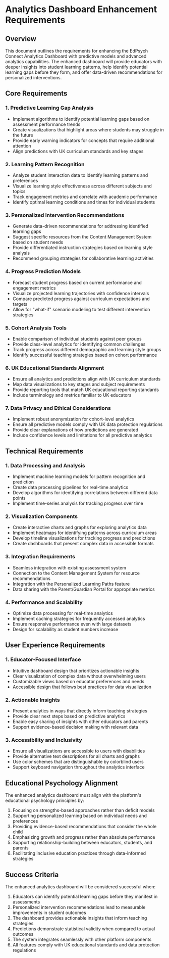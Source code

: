 # Analytics Dashboard Enhancement Requirements

## Overview
This document outlines the requirements for enhancing the EdPsych Connect Analytics Dashboard with predictive models and advanced analytics capabilities. The enhanced dashboard will provide educators with deeper insights into student learning patterns, help identify potential learning gaps before they form, and offer data-driven recommendations for personalized interventions.

## Core Requirements

### 1. Predictive Learning Gap Analysis
- Implement algorithms to identify potential learning gaps based on assessment performance trends
- Create visualizations that highlight areas where students may struggle in the future
- Provide early warning indicators for concepts that require additional attention
- Align predictions with UK curriculum standards and key stages

### 2. Learning Pattern Recognition
- Analyze student interaction data to identify learning patterns and preferences
- Visualize learning style effectiveness across different subjects and topics
- Track engagement metrics and correlate with academic performance
- Identify optimal learning conditions and times for individual students

### 3. Personalized Intervention Recommendations
- Generate data-driven recommendations for addressing identified learning gaps
- Suggest specific resources from the Content Management System based on student needs
- Provide differentiated instruction strategies based on learning style analysis
- Recommend grouping strategies for collaborative learning activities

### 4. Progress Prediction Models
- Forecast student progress based on current performance and engagement metrics
- Visualize projected learning trajectories with confidence intervals
- Compare predicted progress against curriculum expectations and targets
- Allow for "what-if" scenario modeling to test different intervention strategies

### 5. Cohort Analysis Tools
- Enable comparison of individual students against peer groups
- Provide class-level analytics for identifying common challenges
- Track progress across different demographic and learning style groups
- Identify successful teaching strategies based on cohort performance

### 6. UK Educational Standards Alignment
- Ensure all analytics and predictions align with UK curriculum standards
- Map data visualizations to key stages and subject requirements
- Provide reporting tools that match UK educational reporting standards
- Include terminology and metrics familiar to UK educators

### 7. Data Privacy and Ethical Considerations
- Implement robust anonymization for cohort-level analytics
- Ensure all predictive models comply with UK data protection regulations
- Provide clear explanations of how predictions are generated
- Include confidence levels and limitations for all predictive analytics

## Technical Requirements

### 1. Data Processing and Analysis
- Implement machine learning models for pattern recognition and prediction
- Create data processing pipelines for real-time analytics
- Develop algorithms for identifying correlations between different data points
- Implement time-series analysis for tracking progress over time

### 2. Visualization Components
- Create interactive charts and graphs for exploring analytics data
- Implement heatmaps for identifying patterns across curriculum areas
- Develop timeline visualizations for tracking progress and predictions
- Create dashboards that present complex data in accessible formats

### 3. Integration Requirements
- Seamless integration with existing assessment system
- Connection to the Content Management System for resource recommendations
- Integration with the Personalized Learning Paths feature
- Data sharing with the Parent/Guardian Portal for appropriate metrics

### 4. Performance and Scalability
- Optimize data processing for real-time analytics
- Implement caching strategies for frequently accessed analytics
- Ensure responsive performance even with large datasets
- Design for scalability as student numbers increase

## User Experience Requirements

### 1. Educator-Focused Interface
- Intuitive dashboard design that prioritizes actionable insights
- Clear visualization of complex data without overwhelming users
- Customizable views based on educator preferences and needs
- Accessible design that follows best practices for data visualization

### 2. Actionable Insights
- Present analytics in ways that directly inform teaching strategies
- Provide clear next steps based on predictive analytics
- Enable easy sharing of insights with other educators and parents
- Support evidence-based decision making with relevant data

### 3. Accessibility and Inclusivity
- Ensure all visualizations are accessible to users with disabilities
- Provide alternative text descriptions for all charts and graphs
- Use color schemes that are distinguishable by colorblind users
- Support keyboard navigation throughout the analytics interface

## Educational Psychology Alignment

The enhanced analytics dashboard must align with the platform's educational psychology principles by:

1. Focusing on strengths-based approaches rather than deficit models
2. Supporting personalized learning based on individual needs and preferences
3. Providing evidence-based recommendations that consider the whole child
4. Emphasizing growth and progress rather than absolute performance
5. Supporting relationship-building between educators, students, and parents
6. Facilitating inclusive education practices through data-informed strategies

## Success Criteria

The enhanced analytics dashboard will be considered successful when:

1. Educators can identify potential learning gaps before they manifest in assessments
2. Personalized intervention recommendations lead to measurable improvements in student outcomes
3. The dashboard provides actionable insights that inform teaching strategies
4. Predictions demonstrate statistical validity when compared to actual outcomes
5. The system integrates seamlessly with other platform components
6. All features comply with UK educational standards and data protection regulations
